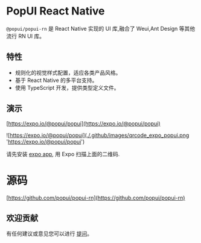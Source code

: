 # PopUI React Native

`@popui/popui-rn` 是 React Native 实现的 UI 库,融合了 Weui,Ant Design 等其他流行
RN UI 库。

## 特性

- 规则化的视觉样式配置，适应各类产品风格。
- 基于 React Native 的多平台支持。
- 使用 TypeScript 开发，提供类型定义文件。

## 演示

[https://expo.io/@popui/popui](https://expo.io/@popui/popui)

![https://expo.io/@popui/popui](./.github/images/qrcode_expo_popui.png 'https://expo.io/@popui/popui')

请先安装 [expo app](https://expo.io/tools), 用 Expo 扫描上面的二维码.

# 源码

[https://github.com/popui/popui-rn](https://github.com/popui/popui-rn)

## 欢迎贡献

有任何建议或意见您可以进行 [提问](https://github.com/popui/popui-rn/issues)。
